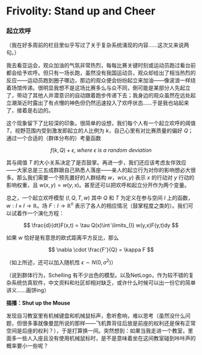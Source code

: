 # Frivolity: Stand up and Cheer

### 起立欢呼

（我在好多周前的栏目里似乎写过了关于复杂系统涌现的内容……这次又来说两句。）

我去看亚运会，观众加油的气氛非常热烈，每每比赛关键时刻或运动员跑过看台前都会给予欢呼。但只有一场长跑，虽然没有我国运动员，观众却给出了相当热烈的反应——运动员跑到圈子哪边，那边的观众便会纷纷起立来加油——像波浪一样绕着场馆传递。很明显我想不是这场比赛多么与众不同，倒可能是某部分人先起立了，带动了其他人并潜意识的自动跟着跑步传递下去；我身边的观众虽然在远处起立潮渐近时露出了有点懵的神色但仍然迅速投入了欢呼状态……于是我也站起来了，接着是右边的。

这个现象留下了比较深的印象。很简单的设想，我们每个人有一个起立欢呼的阈值 $T$，视野范围内受到激发即起立的人比例为 $k$，自己心里有对比赛质量的偏好 $Q$；通过一个合适的（群体分布的）考量函数

$$
f(k,Q)+\epsilon,\ where\ \epsilon\ is\ a\ random\ deviation
$$

其与阈值 $T$ 的大小关系决定了是否鼓掌。再进一步，我们还应该考虑友伴效应——大家总是三五成群跟自己熟悉人落座——亲人的起立行为对你的影响想必大很多。那么我们需要一个预先置好的人群结构 $w$，$w(x,y)$ 表示 $x$ 的行动对 $y$ 行动的影响权重，且 $w(x,y)=w(y,x)$。甚至还可以把欢呼和起立分开作为两个变量。

总之，一个起立欢呼模型 $(I,Q,T,w)$ 其中 $Q$ 和 $T$ 为定义在参与空间 $I$ 上的函数，$w: I \times I \rightarrow \mathbb{R}$。场 $F: I \rightarrow \mathbb{R}^n$ 表示了各人的相应情况（鼓掌程度之类的）。我们可以试着作一个演化方程：

$$
\frac{d}{dt}F(x,t) = \tau Q(x)\int \limits_{I} w(y,x)F(y,t)dy
$$

如果 $w$ 恰好是有意思的欧式距离平方反比，那么

$$
\nabla \cdot \frac{F'}{Q} = \kappa F
$$

（如上所述，还可以加入随机性 $\epsilon \sim N(0,\sigma^2)$）

（说到群体行为，Schelling 有不少出色的模型。以及NetLogo，作为较不错的复杂系统仿真软件，中文资料和社区却相对缺乏，或许什么时候可以出一份它的简单讲义……画饼ing）

**插播：Shut up the Mouse**

发现自习教室里有机械键盘和机械鼠标声，愈听愈响，难以思考（虽然没什么问题，但很多事就像曼昆所说的那样——飞机靠背往后放是前座的权利还是保有正常空间是后座的权利？），于是打算换一间。突然想到：如果当我走进一个教室，里面多一些人入座且没有使用机械鼠标时，是不是意味着坐在这间教室碰到咔咔声的概率要小一些呢？